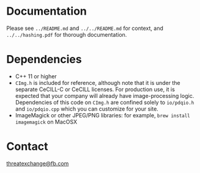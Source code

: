 # Documentation

Please see `../README.md` and `../../README.md` for context, and `../../hashing.pdf` for thorough documentation.

# Dependencies

* C++ 11 or higher
* `CImg.h` is included for reference, although note that it is under the separate CeCILL-C or CeCILL licenses. For production use, it is expected that your company will already have image-processing logic. Dependencies of this code on `CImg.h` are confined solely to `io/pdqio.h` and `io/pdqio.cpp` which you can customize for your site.
* ImageMagick or other JPEG/PNG libraries: for example, `brew install imagemagick` on MacOSX

# Contact

threatexchange@fb.com
